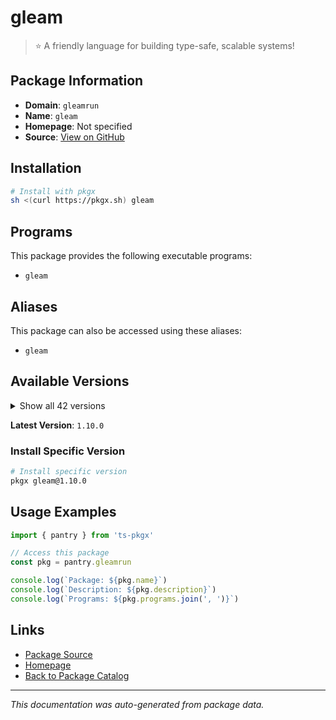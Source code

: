 # gleam

> ⭐️ A friendly language for building type-safe, scalable systems!

## Package Information

- **Domain**: `gleamrun`
- **Name**: `gleam`
- **Homepage**: Not specified
- **Source**: [View on GitHub](https://github.com/pkgxdev/pantry/tree/main/projects/gleam.run/package.yml)

## Installation

```bash
# Install with pkgx
sh <(curl https://pkgx.sh) gleam
```

## Programs

This package provides the following executable programs:

- `gleam`

## Aliases

This package can also be accessed using these aliases:

- `gleam`

## Available Versions

<details>
<summary>Show all 42 versions</summary>

- `1.10.0`, `1.9.1`, `1.9.0`, `1.8.1`, `1.8.0`
- `1.7.0`, `1.6.3`, `1.6.2`, `1.6.1`, `1.6.0`
- `1.5.1`, `1.5.0`, `1.4.1`, `1.4.0`, `1.3.2`
- `1.3.1`, `1.3.0`, `1.2.1`, `1.2.0`, `1.1.0`
- `1.0.0`, `0.34.1`, `0.34.0`, `0.33.0`, `0.32.4`
- `0.32.3`, `0.32.2`, `0.32.1`, `0.32.0`, `0.31.0`
- `0.30.5`, `0.30.4`, `0.30.3`, `0.30.2`, `0.30.1`
- `0.30.0`, `0.29.0`, `0.28.3`, `0.28.2`, `0.28.1`
- `0.28.0`, `0.27.0`

</details>

**Latest Version**: `1.10.0`

### Install Specific Version

```bash
# Install specific version
pkgx gleam@1.10.0
```

## Usage Examples

```typescript
import { pantry } from 'ts-pkgx'

// Access this package
const pkg = pantry.gleamrun

console.log(`Package: ${pkg.name}`)
console.log(`Description: ${pkg.description}`)
console.log(`Programs: ${pkg.programs.join(', ')}`)
```

## Links

- [Package Source](https://github.com/pkgxdev/pantry/tree/main/projects/gleam.run/package.yml)
- [Homepage](#)
- [Back to Package Catalog](../package-catalog.md)

---

*This documentation was auto-generated from package data.*
